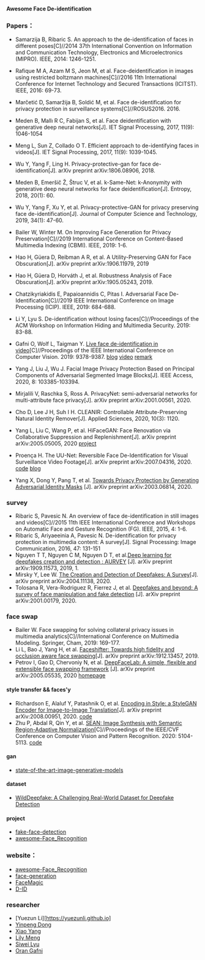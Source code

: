 #### Awesome Face De-identification

### Papers：

* Samarzija B, Ribaric S. An approach to the de-identification of faces in different poses[C]//2014 37th International Convention on Information and Communication Technology, Electronics and Microelectronics (MIPRO). IEEE, 2014: 1246-1251.

* Rafique M A, Azam M S, Jeon M, et al. Face-deidentification in images using restricted boltzmann machines[C]//2016 11th International Conference for Internet Technology and Secured Transactions (ICITST). IEEE, 2016: 69-73.

* Marčetić D, Samaržija B, Soldić M, et al. Face de-identification for privacy protection in surveillance systems[C]//ROSUS2016. 2016.

* Meden B, Mallı R C, Fabijan S, et al. Face deidentification with generative deep neural networks[J]. IET Signal Processing, 2017, 11(9): 1046-1054

* Meng L, Sun Z, Collado O T. Efficient approach to de-identifying faces in videos[J]. IET Signal Processing, 2017, 11(9): 1039-1045.

* Wu Y, Yang F, Ling H. Privacy-protective-gan for face de-identification[J]. arXiv preprint arXiv:1806.08906, 2018.

* Meden B, Emeršič Ž, Štruc V, et al. k-Same-Net: k-Anonymity with generative deep neural networks for face deidentification[J]. Entropy, 2018, 20(1): 60.

* Wu Y, Yang F, Xu Y, et al. Privacy-protective-GAN for privacy preserving face de-identification[J]. Journal of Computer Science and Technology, 2019, 34(1): 47-60.

* Bailer W, Winter M. On Improving Face Generation for Privacy Preservation[C]//2019 International Conference on Content-Based Multimedia Indexing (CBMI). IEEE, 2019: 1-6.

* Hao H, Güera D, Reibman A R, et al. A Utility-Preserving GAN for Face Obscuration[J]. arXiv preprint arXiv:1906.11979, 2019

* Hao H, Güera D, Horváth J, et al. Robustness Analysis of Face Obscuration[J]. arXiv preprint arXiv:1905.05243, 2019.

* Chatzikyriakidis E, Papaioannidis C, Pitas I. Adversarial Face De-Identification[C]//2019 IEEE International Conference on Image Processing (ICIP). IEEE, 2019: 684-688.
* Li Y, Lyu S. De-identification without losing faces[C]//Proceedings of the ACM Workshop on Information Hiding and Multimedia Security. 2019: 83-88.
* Gafni O, Wolf L, Taigman Y. [Live face de-identification in video](https://research.fb.com/wp-content/uploads/2019/10/Live-Face-De-Identification-in-Video.pdf)[C]//Proceedings of the IEEE International Conference on Computer Vision. 2019: 9378-9387.  [blog](https://medium.com/@cdossman/facebook-figures-out-de-identification-in-videos-3e6203d2c176) [video](https://www.youtube.com/watch?v=pxRw8jJ28yI) [remark](https://openreview.net/forum?id=SyfdsjA9FX)

* Yang J, Liu J, Wu J. Facial Image Privacy Protection Based on Principal Components of Adversarial Segmented Image Blocks[J]. IEEE Access, 2020, 8: 103385-103394.

* Mirjalili V, Raschka S, Ross A. PrivacyNet: semi-adversarial networks for multi-attribute face privacy[J]. arXiv preprint arXiv:2001.00561, 2020.

* Cho D, Lee J H, Suh I H. CLEANIR: Controllable Attribute-Preserving Natural Identity Remover[J]. Applied Sciences, 2020, 10(3): 1120.
* Yang L, Liu C, Wang P, et al. HiFaceGAN: Face Renovation via Collaborative Suppression and Replenishment[J]. arXiv preprint arXiv:2005.05005, 2020 [project](https://github.com/Lotayou/Face-Renovation)
* Proença H. The UU-Net: Reversible Face De-Identification for Visual Surveillance Video Footage[J]. arXiv preprint arXiv:2007.04316, 2020. [code](https://github.com/hugomcp/uu-net) [blog](https://zhuanlan.zhihu.com/p/101402677)
* Yang X, Dong Y, Pang T, et al. [Towards Privacy Protection by Generating Adversarial Identity Masks]((https://arxiv.org/pdf/2003.06814.pdf)) [J]. arXiv preprint arXiv:2003.06814, 2020.

### survey

* Ribaric S, Pavesic N. An overview of face de-identification in still images and videos[C]//2015 11th IEEE International Conference and Workshops on Automatic Face and Gesture Recognition (FG). IEEE, 2015, 4: 1-6.
* Ribaric S, Ariyaeeinia A, Pavesic N. De-identification for privacy protection in multimedia content: A survey[J]. Signal Processing: Image Communication, 2016, 47: 131-151
* Nguyen T T, Nguyen C M, Nguyen D T, et al.[Deep learning for deepfakes creation and detection : AURVEY](https://arxiv.org/pdf/1909.11573.pdf) [J]. arXiv preprint arXiv:1909.11573, 2019, 1.
* Mirsky Y, Lee W. [The Creation and Detection of Deepfakes: A Survey](https://arxiv.org/pdf/2004.11138.pdf)[J]. arXiv preprint arXiv:2004.11138, 2020.
* Tolosana R, Vera-Rodriguez R, Fierrez J, et al. [Deepfakes and beyond: A survey of face manipulation and fake detection](https://arxiv.org/pdf/2001.00179.pdf) [J]. arXiv preprint arXiv:2001.00179, 2020.

### face swap

* Bailer W. Face swapping for solving collateral privacy issues in multimedia analytics[C]//International Conference on Multimedia Modeling. Springer, Cham, 2019: 169-177.
* Li L, Bao J, Yang H, et al. [Faceshifter: Towards high fidelity and occlusion aware face swapping](https://arxiv.org/pdf/1912.13457.pdf)[J]. arXiv preprint arXiv:1912.13457, 2019.
* Petrov I, Gao D, Chervoniy N, et al. [DeepFaceLab: A simple, flexible and extensible face swapping framework](https://arxiv.org/pdf/2005.05535.pdf) [J]. arXiv preprint arXiv:2005.05535, 2020 [homepage](https://github.com/iperov/DeepFaceLab)

#### style transfer && faces'y

* Richardson E, Alaluf Y, Patashnik O, et al. [Encoding in Style: a StyleGAN Encoder for Image-to-Image Translation](https://arxiv.org/abs/2008.00951)[J]. arXiv preprint arXiv:2008.00951, 2020. [code](https://github.com/eladrich/pixel2style2pixel)
* Zhu P, Abdal R, Qin Y, et al. [SEAN: Image Synthesis with Semantic Region-Adaptive Normalization](https://arxiv.org/abs/1911.12861)[C]//Proceedings of the IEEE/CVF Conference on Computer Vision and Pattern Recognition. 2020: 5104-5113. [code](https://github.com/ZPdesu/SEAN)

#### gan

* [state-of-the-art-image-generative-models](https://arankomatsuzaki.wordpress.com/2021/03/04/state-of-the-art-image-generative-models)

#### dataset

* [WildDeepfake: A Challenging Real-World Dataset for Deepfake Detection](https://github.com/deepfakeinthewild/deepfake-in-the-wild)

#### project

* [fake-face-detection](https://github.com/592McAvoy/fake-face-detection)
* [awesome-Face_Recognition](https://github.com/ChanChiChoi/awesome-Face_Recognition)

### website：
* [awesome-Face_Recognition](https://github.com/ChanChiChoi/awesome-Face_Recognition)
* [face-generation](https://paperswithcode.com/task/face-generation)
* [FaceMagic](https://zhuanlan.zhihu.com/p/187144959?utm_source=wechat_session&utm_medium=social&utm_oi=61368166252544&utm_campaign=shareopn)
* [D-ID](https://www.deidentification.co/)

### researcher
* [Yuezun Li][https://yuezunli.github.io]
* [Yinpeng Dong](http://ml.cs.tsinghua.edu.cn/~yinpeng/)
* [Xiao Yang](https://scholar.google.com/citations?user=bwkwp0MAAAAJ&hl=zh-CN)
* [Lily Meng](https://researchprofiles.herts.ac.uk/portal/en/persons/lily-meng(96317c69-19cb-4db8-b90b-206181ab1739).html)
* [Siwei Lyu](https://cse.buffalo.edu/~siweilyu/index.html)
* [Oran Gafni](https://scholar.google.com/citations?user=LAVRNjwAAAAJ&hl=en)

